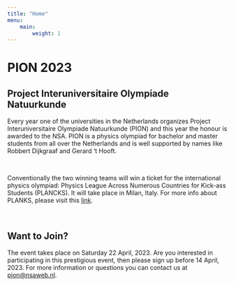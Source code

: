 ```yaml
---
title: "Home"
menu:
    main:
        weight: 1
---
```


# PION 2023
## Project Interuniversitaire Olympiade Natuurkunde

Every year one of the universities in the Netherlands organizes Project Interuniversitaire Olympiade Natuurkunde (PION) and this year the honour is awarded to the NSA. PION is a physics olympiad for bachelor and master students from all over the Netherlands and is well supported by names like Robbert Dijkgraaf and Gerard ‘t Hooft.  
  
<br> 

Conventionally the two winning teams will win a ticket for the international physics olympiad: Physics League Across Numerous Countries for Kick-ass Students (PLANCKS). It will take place in Milan, Italy. For more info about PLANKS, please visit this [link](https://iaps.info/events/plancks/plancks-2023-in-milan/).

<br>

## Want to Join?

The event takes place on Saturday 22 April, 2023.  Are you interested in participating in this prestigious event, then please sign up before 14 April, 2023. For more information or questions you can contact us at pion@nsaweb.nl.



